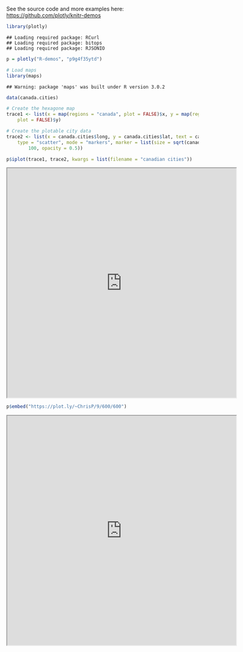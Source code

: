 See the source code and more examples here: https://github.com/plotly/knitr-demos


```r
library(plotly)
```

```
## Loading required package: RCurl
## Loading required package: bitops
## Loading required package: RJSONIO
```

```r
p = plotly("R-demos", "p9g4f35ytd")
```



```r
# Load maps
library(maps)
```

```
## Warning: package 'maps' was built under R version 3.0.2
```

```r
data(canada.cities)

# Create the hexagone map
trace1 <- list(x = map(regions = "canada", plot = FALSE)$x, y = map(regions = "canada", 
    plot = FALSE)$y)

# Create the plotable city data
trace2 <- list(x = canada.cities$long, y = canada.cities$lat, text = canada.cities$name, 
    type = "scatter", mode = "markers", marker = list(size = sqrt(canada.cities$pop/max(canada.cities$pop)) * 
        100, opacity = 0.5))
```



```r
p$iplot(trace1, trace2, kwargs = list(filename = "canadian cities"))
```

<iframe height="600" id="igraph" scrolling="no" seamless="seamless"
				src="https://plot.ly/~R-demos/4" width="600"></iframe>



```r
p$embed("https://plot.ly/~ChrisP/9/600/600")
```

<iframe height="600" id="igraph" scrolling="no" seamless="seamless"
				src="https://plot.ly/~ChrisP/9/600/600" width="600"></iframe>


